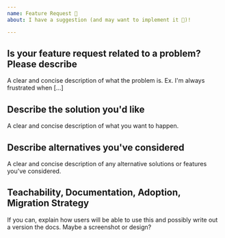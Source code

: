 ```yaml
---
name: Feature Request 🚀
about: I have a suggestion (and may want to implement it 🙂)!

---
```


## Is your feature request related to a problem? Please describe
A clear and concise description of what the problem is. Ex. I'm always frustrated when [...]

## Describe the solution you'd like
A clear and concise description of what you want to happen.

## Describe alternatives you've considered
A clear and concise description of any alternative solutions or features you've considered.

## Teachability, Documentation, Adoption, Migration Strategy
If you can, explain how users will be able to use this and possibly write out a version the docs.
Maybe a screenshot or design?
